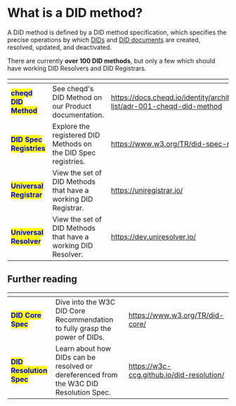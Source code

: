 # What is a DID method?

A DID method is defined by a DID method specification, which specifies the precise operations by which [DIDs](https://www.w3.org/TR/did-core/#dfn-decentralized-identifiers) and [DID documents](https://www.w3.org/TR/did-core/#dfn-did-documents) are created, resolved, updated, and deactivated.

There are currently **over 100 DID methods**, but only a few which should have working DID Resolvers and DID Registrars.&#x20;

<table data-card-size="large" data-view="cards"><thead><tr><th></th><th></th><th data-hidden data-card-target data-type="content-ref"></th></tr></thead><tbody><tr><td><mark style="color:blue;"><strong>cheqd DID Method</strong></mark></td><td>See cheqd's DID Method on our Product documentation.</td><td><a href="https://docs.cheqd.io/identity/architecture/adr-list/adr-001-cheqd-did-method">https://docs.cheqd.io/identity/architecture/adr-list/adr-001-cheqd-did-method</a></td></tr><tr><td><mark style="color:blue;"><strong>DID Spec Registries</strong></mark></td><td>Explore the registered DID Methods on the DID Spec registries.</td><td><a href="https://www.w3.org/TR/did-spec-registries/">https://www.w3.org/TR/did-spec-registries/</a></td></tr><tr><td><mark style="color:blue;"><strong>Universal Registrar</strong></mark></td><td>View the set of DID Methods that have a working DID Registrar.</td><td><a href="https://uniregistrar.io/">https://uniregistrar.io/</a></td></tr><tr><td><mark style="color:blue;"><strong>Universal Resolver</strong></mark></td><td>View the set of DID Methods that have a working DID Resolver.</td><td><a href="https://dev.uniresolver.io/">https://dev.uniresolver.io/</a></td></tr></tbody></table>

## Further reading

<table data-card-size="large" data-view="cards"><thead><tr><th></th><th></th><th data-hidden data-card-target data-type="content-ref"></th></tr></thead><tbody><tr><td><mark style="color:blue;"><strong>DID Core Spec</strong></mark></td><td>Dive into the W3C DID Core Recommendation to fully grasp the power of DIDs.</td><td><a href="https://www.w3.org/TR/did-core/">https://www.w3.org/TR/did-core/</a></td></tr><tr><td><mark style="color:blue;"><strong>DID Resolution Spec</strong></mark></td><td>Learn about how DIDs can be resolved or dereferenced from the W3C DID Resolution Spec.</td><td><a href="https://w3c-ccg.github.io/did-resolution/">https://w3c-ccg.github.io/did-resolution/</a></td></tr></tbody></table>
